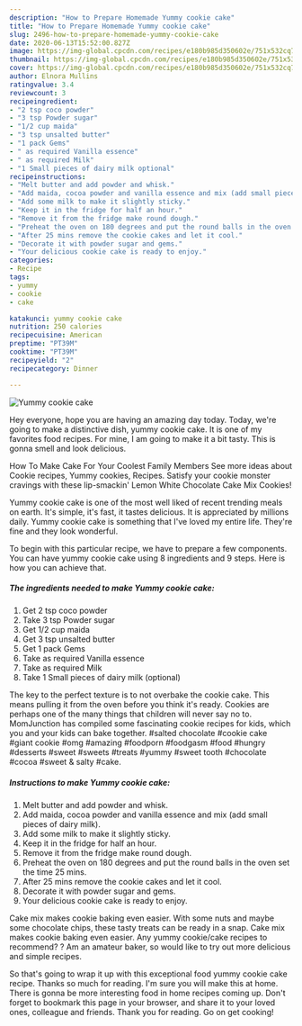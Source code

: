 ```yaml
---
description: "How to Prepare Homemade Yummy cookie cake"
title: "How to Prepare Homemade Yummy cookie cake"
slug: 2496-how-to-prepare-homemade-yummy-cookie-cake
date: 2020-06-13T15:52:00.827Z
image: https://img-global.cpcdn.com/recipes/e180b985d350602e/751x532cq70/yummy-cookie-cake-recipe-main-photo.jpg
thumbnail: https://img-global.cpcdn.com/recipes/e180b985d350602e/751x532cq70/yummy-cookie-cake-recipe-main-photo.jpg
cover: https://img-global.cpcdn.com/recipes/e180b985d350602e/751x532cq70/yummy-cookie-cake-recipe-main-photo.jpg
author: Elnora Mullins
ratingvalue: 3.4
reviewcount: 3
recipeingredient:
- "2 tsp coco powder"
- "3 tsp Powder sugar"
- "1/2 cup maida"
- "3 tsp unsalted butter"
- "1 pack Gems"
- " as required Vanilla essence"
- " as required Milk"
- "1 Small pieces of dairy milk optional"
recipeinstructions:
- "Melt butter and add powder and whisk."
- "Add maida, cocoa powder and vanilla essence and mix (add small pieces of dairy milk)."
- "Add some milk to make it slightly sticky."
- "Keep it in the fridge for half an hour."
- "Remove it from the fridge make round dough."
- "Preheat the oven on 180 degrees and put the round balls in the oven set the time 25 mins."
- "After 25 mins remove the cookie cakes and let it cool."
- "Decorate it with powder sugar and gems."
- "Your delicious cookie cake is ready to enjoy."
categories:
- Recipe
tags:
- yummy
- cookie
- cake

katakunci: yummy cookie cake 
nutrition: 250 calories
recipecuisine: American
preptime: "PT39M"
cooktime: "PT39M"
recipeyield: "2"
recipecategory: Dinner

---
```



![Yummy cookie cake](https://img-global.cpcdn.com/recipes/e180b985d350602e/751x532cq70/yummy-cookie-cake-recipe-main-photo.jpg)

Hey everyone, hope you are having an amazing day today. Today, we're going to make a distinctive dish, yummy cookie cake. It is one of my favorites food recipes. For mine, I am going to make it a bit tasty. This is gonna smell and look delicious.

How To Make Cake For Your Coolest Family Members See more ideas about Cookie recipes, Yummy cookies, Recipes. Satisfy your cookie monster cravings with these lip-smackin&#39; Lemon White Chocolate Cake Mix Cookies!

Yummy cookie cake is one of the most well liked of recent trending meals on earth. It's simple, it's fast, it tastes delicious. It is appreciated by millions daily. Yummy cookie cake is something that I've loved my entire life. They're fine and they look wonderful.


To begin with this particular recipe, we have to prepare a few components. You can have yummy cookie cake using 8 ingredients and 9 steps. Here is how you can achieve that.

<!--inarticleads1-->

##### The ingredients needed to make Yummy cookie cake:

1. Get 2 tsp coco powder
1. Take 3 tsp Powder sugar
1. Get 1/2 cup maida
1. Get 3 tsp unsalted butter
1. Get 1 pack Gems
1. Take  as required Vanilla essence
1. Take  as required Milk
1. Take 1 Small pieces of dairy milk (optional)


The key to the perfect texture is to not overbake the cookie cake. This means pulling it from the oven before you think it&#39;s ready. Cookies are perhaps one of the many things that children will never say no to. MomJunction has compiled some fascinating cookie recipes for kids, which you and your kids can bake together. #salted chocolate #cookie cake #giant cookie #omg #amazing #foodporn #foodgasm #food #hungry #desserts #sweet #sweets #treats #yummy #sweet tooth #chocolate #cocoa #sweet &amp; salty #cake. 

<!--inarticleads2-->

##### Instructions to make Yummy cookie cake:

1. Melt butter and add powder and whisk.
1. Add maida, cocoa powder and vanilla essence and mix (add small pieces of dairy milk).
1. Add some milk to make it slightly sticky.
1. Keep it in the fridge for half an hour.
1. Remove it from the fridge make round dough.
1. Preheat the oven on 180 degrees and put the round balls in the oven set the time 25 mins.
1. After 25 mins remove the cookie cakes and let it cool.
1. Decorate it with powder sugar and gems.
1. Your delicious cookie cake is ready to enjoy.


Cake mix makes cookie baking even easier. With some nuts and maybe some chocolate chips, these tasty treats can be ready in a snap. Cake mix makes cookie baking even easier. Any yummy cookie/cake recipes to recommend? ? Am an amateur baker, so would like to try out more delicious and simple recipes. 

So that's going to wrap it up with this exceptional food yummy cookie cake recipe. Thanks so much for reading. I'm sure you will make this at home. There is gonna be more interesting food in home recipes coming up. Don't forget to bookmark this page in your browser, and share it to your loved ones, colleague and friends. Thank you for reading. Go on get cooking!
